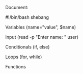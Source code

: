 Document:

#!/bin/bash shebang

Variables (name="value", $name)

Input (read -p "Enter name: " user)

Conditionals (if, else)

Loops (for, while)

Functions
